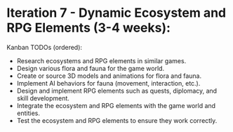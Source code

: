 # **Iteration 7 - Dynamic Ecosystem and RPG Elements (3-4 weeks)**:

Kanban TODOs (ordered):

- Research ecosystems and RPG elements in similar games.
- Design various flora and fauna for the game world.
- Create or source 3D models and animations for flora and fauna.
- Implement AI behaviors for fauna (movement, interaction, etc.).
- Design and implement RPG elements such as quests, diplomacy, and skill development.
- Integrate the ecosystem and RPG elements with the game world and entities.
- Test the ecosystem and RPG elements to ensure they work correctly.
